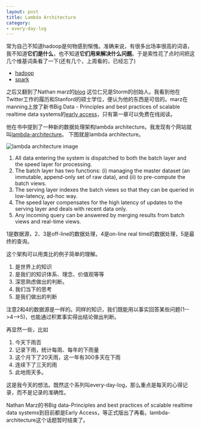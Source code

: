 ```yaml
---
layout: post
title: Lambda Architecture
category:
- every-day-log
---
```


常为自己不知道hadoop是何物感到惭愧。准确来说，有很多出场率很高的词语，我不知道**它们是什么**，也不知道**它们用来解决什么问题**。于是索性花了点时间把这几个维基词条看了一下(还有几个，上周看的，已经忘了)

- [hadoop](https://en.wikipedia.org/wiki/Apache_Hadoop)
- [spark](https://en.wikipedia.org/wiki/Apache_Spark)

之后又翻到了Nathan marz的[blog](http://nathanmarz.com/) 这位仁兄是Storm的创始人。我看到他在Twitter工作的履历和Stanford的硕士学位，便认为他的东西是可信的。marz在manning上放了新书Big Data - Principles and best practices of scalable realtime data systems的[early access](http://www.manning.com/marz/)，只有第一章可以免费在线阅读。

他在书中提到了一种新的数据处理架构lambda architecture。我发现有个网站就叫[lambda-architecture](http://lambda-architecture.net/)。
下图就是lambda architecture。

![lambda architecture image](http://lambda-architecture.net/img/la-overview_small.png)

1. All data entering the system is dispatched to both the batch layer and the speed layer for processing.
2. The batch layer has two functions: (i) managing the master dataset (an immutable, append-only set of raw data), and (ii) to pre-compute the batch views.
3. The serving layer indexes the batch views so that they can be queried in low-latency, ad-hoc way.
4. The speed layer compensates for the high latency of updates to the serving layer and deals with recent data only.
5. Any incoming query can be answered by merging results from batch views and real-time views.

1是数据源，2、3是off-line的数据处理，4是on-line real time的数据处理，5是最终的查询。

这个架构可以用类比的例子简单的理解。

1. 是世界上的知识
2. 是我们的知识体系、理念、价值观等等
3. 深思熟虑做出的判断。
4. 我们当下的思考
5. 是我们做出的判断

注意2和4的数据源是一样的。同样的知识，我们既能用以事实回答某些问题(1-->4-->5)，也能通过积累事实得出结论做出判断。

再显然一些，比如

1. 今天下雨否
2. 记录下雨，统计每周、每年的下雨量
3. 这个月下了20天雨，这一年有300多天在下雨
4. 连续下了三天的雨
5. 此地雨天多。

这是我今天的想法。既然这个系列叫every-day-log，那么重点是每天的心得记录，而不是记录的准确性。

Nathan Marz的书Big data-Principles and best practices of scalable realtime data systems到目前都是Early Access，等正式版出了再看。lambda-architecture这个话题暂时结束了。




